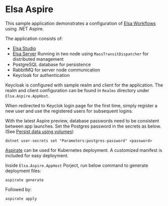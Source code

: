 # Elsa Aspire
This sample application demonstrates a configuration of [Elsa Workflows](https://v3.elsaworkflows.io/) using .NET Aspire.

The application consists of:

- [Elsa Studio](https://github.com/elsa-workflows/elsa-studio)
- [Elsa Server](https://github.com/elsa-workflows/elsa-core) Running in two node using `MassTransitDispatcher` for distributed management
- PostgreSQL database for persistence
- RabbitMQ for server node communication
- Keycloak for authentication

Keycloak is configured with sample realm and client for the application. The realm and client configuration can be found in `Realms` directory under `Elsa.Aspire.AppHost`.

When redirected to Keyclok login page for the first time, simply register a new user and use the registered users for subsequent logins.

With the latest Aspire preview, database passwords need to be consistent between app launches. Set the Postgres password in the secrets as below.
(See [Persist data using volumes](https://learn.microsoft.com/en-us/dotnet/aspire/fundamentals/persist-data-volumes))
```
dotnet user-secrets set "Parameters:postgres-password" <password>
```
[Aspirate](https://github.com/prom3theu5/aspirational-manifests) can be used for Kubernetes deployment. A customized manifest is included for easy deployment.

Inside `Elsa.Aspire.AppHost` Porject, run below command to generate deployment files:

```
aspirate generate
```
Followed by:
```
aspirate apply
```